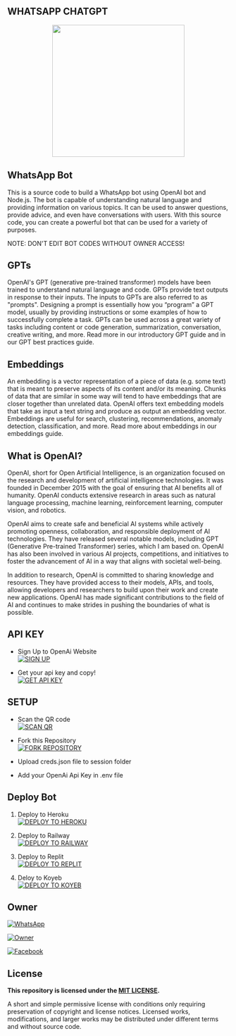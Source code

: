 <h2>WHATSAPP CHATGPT</h2>
<p align="center">
<img src="https://github.com/MznStudios/WhatsAppOpenAi-Bot/blob/main/Media/Images/WhatsAppOpenAi.jpg?raw=true" width="300" height="300"/>
</p>


 
 ## WhatsApp Bot
This is a source code to build a WhatsApp bot using OpenAI bot and Node.js. The bot is capable of understanding natural language and providing information on various topics. It can be used to answer questions, provide advice, and even have conversations with users. With this source code, you can create a powerful bot that can be used for a variety of purposes. <br> 

NOTE: DON'T EDIT BOT CODES WITHOUT OWNER ACCESS!

## GPTs

OpenAI's GPT (generative pre-trained transformer) models have been trained to understand natural language and code. GPTs provide text outputs in response to their inputs. The inputs to GPTs are also referred to as "prompts". Designing a prompt is essentially how you “program” a GPT model, usually by providing instructions or some examples of how to successfully complete a task. GPTs can be used across a great variety of tasks including content or code generation, summarization, conversation, creative writing, and more. Read more in our introductory GPT guide and in our GPT best practices guide.

## Embeddings
An embedding is a vector representation of a piece of data (e.g. some text) that is meant to preserve aspects of its content and/or its meaning. Chunks of data that are similar in some way will tend to have embeddings that are closer together than unrelated data. OpenAI offers text embedding models that take as input a text string and produce as output an embedding vector. Embeddings are useful for search, clustering, recommendations, anomaly detection, classification, and more. Read more about embeddings in our embeddings guide.

## What is OpenAI?
OpenAI, short for Open Artificial Intelligence, is an organization focused on the research and development of artificial intelligence technologies. It was founded in December 2015 with the goal of ensuring that AI benefits all of humanity. OpenAI conducts extensive research in areas such as natural language processing, machine learning, reinforcement learning, computer vision, and robotics.

OpenAI aims to create safe and beneficial AI systems while actively promoting openness, collaboration, and responsible deployment of AI technologies. They have released several notable models, including GPT (Generative Pre-trained Transformer) series, which I am based on. OpenAI has also been involved in various AI projects, competitions, and initiatives to foster the advancement of AI in a way that aligns with societal well-being.

In addition to research, OpenAI is committed to sharing knowledge and resources. They have provided access to their models, APIs, and tools, allowing developers and researchers to build upon their work and create new applications. OpenAI has made significant contributions to the field of AI and continues to make strides in pushing the boundaries of what is possible.

## API KEY
- Sign Up to OpenAi Website
     <br>
<a href='https://platform.openai.com/signup' target="_blank"><img alt='SIGN UP' src='https://img.shields.io/badge/Sign_Up-100000?style=for-the-badge&logo=signup&logoColor=white&labelColor=black&color=black'/></a>

- Get your api key and copy!
      <br>
<a href='https://platform.openai.com/account/api-keys' target="_blank"><img alt='GET API KEY' src='https://img.shields.io/badge/Get_Api_Key-100000?style=for-the-badge&logo=scan&logoColor=white&labelColor=black&color=black'/></a>

## SETUP

- Scan the QR code
    <br>
<a href='https://replit.com/' target="_blank"><img alt='SCAN QR' src='https://img.shields.io/badge/Scan_qr-100000?style=for-the-badge&logo=scan&logoColor=white&labelColor=black&color=black'/></a>

- Fork this Repository
    <br>
<a href='https://github.com/MznStudios/WhatsAppOpenAi-Bot/fork' target="_blank"><img alt='FORK REPOSITORY' src='https://img.shields.io/badge/Fork_This_Repository-100000?style=for-the-badge&logo=fork&logoColor=white&labelColor=black&color=black'/></a>

- Upload creds.json file to session folder

- Add your OpenAi Api Key in .env file

## Deploy Bot
1. Deploy to Heroku
     <br>
<a href='https://heroku.com/' target="_blank"><img alt='DEPLOY TO HEROKU' src='https://img.shields.io/badge/Deploy_To_Heroku-100000?style=for-the-badge&logo=heroku&logoColor=white&labelColor=black&color=black'/></a>

2. Deploy to Railway
     <br>
<a href='https://railway.com/' target="_blank"><img alt='DEPLOY TO RAILWAY' src='https://img.shields.io/badge/Deploy_To_Railway-100000?style=for-the-badge&logo=railway&logoColor=white&labelColor=black&color=black'/></a>

3. Deploy to Replit
     <br>
<a href='https://replit.com/' target="_blank"><img alt='DEPLOY TO REPLIT' src='https://img.shields.io/badge/Deploy_To_Replit-100000?style=for-the-badge&logo=replit&logoColor=white&labelColor=black&color=black'/></a>

4. Deloy to Koyeb
     <br>
<a href='https://koyeb.com/' target="_blank"><img alt='DEPLOY TO KOYEB' src='https://img.shields.io/badge/Deploy_To_Koyeb-100000?style=for-the-badge&logo=koyeb&logoColor=white&labelColor=black&color=black'/></a>



## Owner
<a href="https://chat.whatsapp.com/EeiKN4HNE4z4h03G4PueqL"><img alt="WhatsApp" src="https://img.shields.io/badge/-Whatsapp%20Group-black?style=for-the-badge&logo=whatsapp&logoColor=white"/></a>

<a href="https://wa.me/+94789481495"><img alt="Owner" src="https://img.shields.io/badge/-Contact%20Owner-black?style=for-the-badge&logo=whatsapp&logoColor=white"/></a>

<a href="https://m.facebook.com/Fathi.Ilma.Afc"><img alt="Facebook" src="https://img.shields.io/badge/-Facebook%20Page-black?style=for-the-badge&logo=facebook&logoColor=white"/></a>

## License
**This repository  is licensed under the [MIT LICENSE](https://github.com/MznStudios/WhatsAppOpenAi-Bot/blob/main/LICENSE).**

A short and simple permissive license with conditions only requiring preservation of copyright and license notices. Licensed works, modifications, and larger works may be distributed under different terms and without source code.
